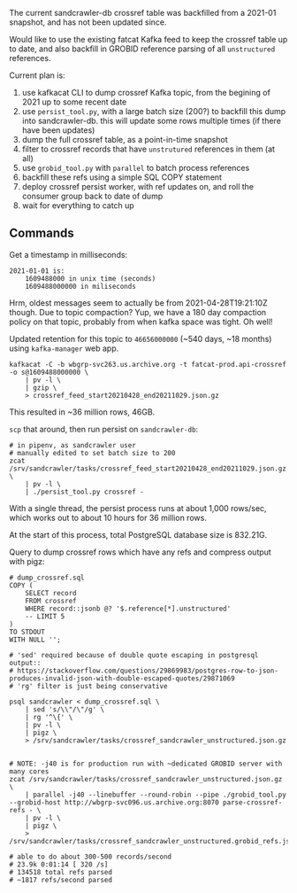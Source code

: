 
The current sandcrawler-db crossref table was backfilled from a 2021-01
snapshot, and has not been updated since.

Would like to use the existing fatcat Kafka feed to keep the crossref table up
to date, and also backfill in GROBID reference parsing of all `unstructured`
references.

Current plan is:

1. use kafkacat CLI to dump crossref Kafka topic, from the begining of 2021 up
   to some recent date
2. use `persist_tool.py`, with a large batch size (200?) to backfill this dump
   into sandcrawler-db. this will update some rows multiple times (if there
   have been updates)
3. dump the full crossref table, as a point-in-time snapshot
4. filter to crossref records that have `unstrutured` references in them (at
   all)
5. use `grobid_tool.py` with `parallel` to batch process references
6. backfill these refs using a simple SQL COPY statement
7. deploy crossref persist worker, with ref updates on, and roll the consumer
   group back to date of dump
8. wait for everything to catch up


## Commands

Get a timestamp in milliseconds:

    2021-01-01 is:
        1609488000 in unix time (seconds)
        1609488000000 in miliseconds

Hrm, oldest messages seem to actually be from 2021-04-28T19:21:10Z though. Due
to topic compaction? Yup, we have a 180 day compaction policy on that topic,
probably from when kafka space was tight. Oh well!

Updated retention for this topic to `46656000000` (~540 days, ~18 months) using
`kafka-manager` web app.

    kafkacat -C -b wbgrp-svc263.us.archive.org -t fatcat-prod.api-crossref -o s@1609488000000 \
        | pv -l \
        | gzip \
        > crossref_feed_start20210428_end20211029.json.gz

This resulted in ~36 million rows, 46GB.

`scp` that around, then run persist on `sandcrawler-db`:

    # in pipenv, as sandcrawler user
    # manually edited to set batch size to 200
    zcat /srv/sandcrawler/tasks/crossref_feed_start20210428_end20211029.json.gz \
        | pv -l \
        | ./persist_tool.py crossref -

With a single thread, the persist process runs at about 1,000 rows/sec, which
works out to about 10 hours for 36 million rows.

At the start of this process, total PostgreSQL database size is 832.21G.

Query to dump crossref rows which have any refs and compress output with pigz:

    # dump_crossref.sql
    COPY (
        SELECT record
        FROM crossref
        WHERE record::jsonb @? '$.reference[*].unstructured'
        -- LIMIT 5
    )
    TO STDOUT
    WITH NULL '';

    # 'sed' required because of double quote escaping in postgresql output::
    # https://stackoverflow.com/questions/29869983/postgres-row-to-json-produces-invalid-json-with-double-escaped-quotes/29871069
    # 'rg' filter is just being conservative

    psql sandcrawler < dump_crossref.sql \
        | sed 's/\\"/\"/g' \
        | rg '^\{' \
        | pv -l \
        | pigz \
        > /srv/sandcrawler/tasks/crossref_sandcrawler_unstructured.json.gz


    # NOTE: -j40 is for production run with ~dedicated GROBID server with many cores
    zcat /srv/sandcrawler/tasks/crossref_sandcrawler_unstructured.json.gz \
        | parallel -j40 --linebuffer --round-robin --pipe ./grobid_tool.py --grobid-host http://wbgrp-svc096.us.archive.org:8070 parse-crossref-refs - \
        | pv -l \
        | pigz \
        > /srv/sandcrawler/tasks/crossref_sandcrawler_unstructured.grobid_refs.json.gz

    # able to do about 300-500 records/second
    # 23.9k 0:01:14 [ 320 /s]
    # 134518 total refs parsed
    # ~1817 refs/second parsed

